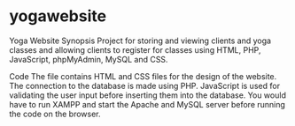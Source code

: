 # yogawebsite
Yoga Website
Synopsis
Project for storing and viewing clients and yoga classes and allowing clients to register for classes using HTML, PHP, JavaScript, phpMyAdmin, MySQL and CSS.

Code 
The file contains HTML and CSS files for the design of the website. The connection to the database is made using PHP. JavaScript is used for validating the user input before inserting them into the database. You would have to run XAMPP and start the Apache and MySQL server before running the code on the browser.
